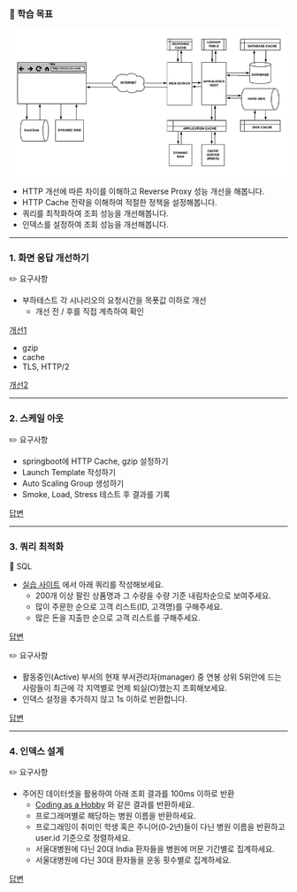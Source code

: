 ### 🎯 학습 목표

![image](../image/step8/image01.png)

- HTTP 개선에 따른 차이를 이해하고 Reverse Proxy 성능 개선을 해봅니다.
- HTTP Cache 전략을 이해하여 적절한 정책을 설정해봅니다.
- 쿼리를 최적화하여 조회 성능을 개선해봅니다.
- 인덱스를 설정하여 조회 성능을 개선해봅니다.

---

### 1. 화면 응답 개선하기

✏️ 요구사항
- 부하테스트 각 시나리오의 요청시간을 목푯값 이하로 개선
  - 개선 전 / 후를 직접 계측하여 확인

[개선1](nginx.conf)
- gzip
- cache
- TLS, HTTP/2

[개선2](redis.md)

---

### 2. 스케일 아웃

✏️ 요구사항
- springboot에 HTTP Cache, gzip 설정하기
- Launch Template 작성하기
- Auto Scaling Group 생성하기
- Smoke, Load, Stress 테스트 후 결과를 기록

[답변](scale.md)

---

### 3. 쿼리 최적화

🍿 SQL
- [실습 사이트](https://www.w3schools.com/sql/trymysql.asp?filename=trysql_func_mysql_concat) 에서 아래 쿼리를 작성해보세요.
  - 200개 이상 팔린 상품명과 그 수량을 수량 기준 내림차순으로 보여주세요.
  - 많이 주문한 순으로 고객 리스트(ID, 고객명)를 구해주세요.
  - 많은 돈을 지출한 순으로 고객 리스트를 구해주세요.

[답변](sql-1.md)

✏️ 요구사항
- 활동중인(Active) 부서의 현재 부서관리자(manager) 중 연봉 상위 5위안에 드는 사람들이 최근에 각 지역별로 언제 퇴실(O)했는지 조회해보세요.
- 인덱스 설정을 추가하지 않고 1s 이하로 반환합니다. 

[답변](sql-2.md)

---

### 4. 인덱스 설계

✏️ 요구사항
- 주어진 데이터셋을 활용하여 아래 조회 결과를 100ms 이하로 반환 
  - [Coding as a Hobby](https://insights.stackoverflow.com/survey/2018#developer-profile-_-coding-as-a-hobby) 와 같은 결과를 반환하세요.
  - 프로그래머별로 해당하는 병원 이름을 반환하세요. 
  - 프로그래밍이 취미인 학생 혹은 주니어(0-2년)들이 다닌 병원 이름을 반환하고 user.id 기준으로 정렬하세요.
  - 서울대병원에 다닌 20대 India 환자들을 병원에 머문 기간별로 집계하세요. 
  - 서울대병원에 다닌 30대 환자들을 운동 횟수별로 집계하세요. 

[답변](sql-3.md)
